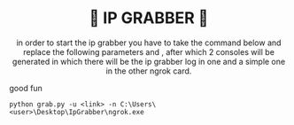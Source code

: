 <h1 align="center">🙂 IP GRABBER 🙂</h1>

<p align="center">in order to start the ip grabber you have to take the command below and replace the following parameters <link> and <user>, after which 2 consoles will be generated in which there will be the ip grabber log in one and a simple one in the other ngrok card.</p>

good fun

```batch
python grab.py -u <link> -n C:\Users\<user>\Desktop\IpGrabber\ngrok.exe
```
